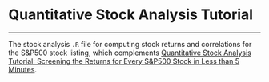 # Quantitative Stock Analysis Tutorial

----

The stock analysis `.R` file for computing stock returns and correlations for the S&amp;P500 stock listing, which complements [Quantitative Stock Analysis Tutorial: Screening the Returns for Every S&P500 Stock in Less than 5 Minutes](http://www.mattdancho.com/investments/2016/10/23/SP500_Analysis.html).
